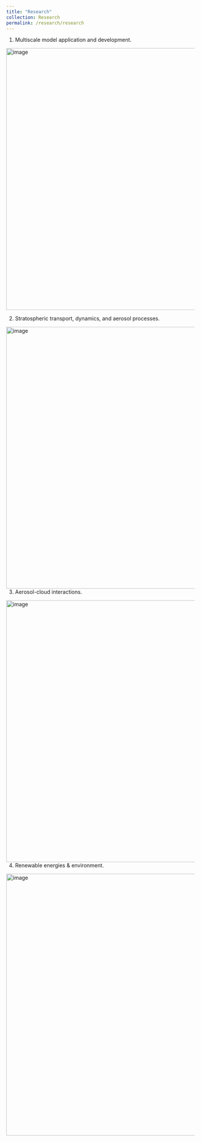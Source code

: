 ```yaml
---
title: "Research"
collection: Research
permalink: /research/research
---
```



1. Multiscale model application and development. <br />

<img align="center" width="700" alt="image" src="https://github.com/hongwei8sun/hongwei8sun.github.io/assets/45275555/8123c592-f33e-4915-b6f7-f43843e585c1"> <br />


2. Stratospheric transport, dynamics, and aerosol processes. <br />

<img align="right" width="700" alt="image" src="https://github.com/hongwei8sun/hongwei8sun.github.io/assets/45275555/cab7f734-2ca9-4022-a6bd-4fb179fca3b9"> <br />



3. Aerosol-cloud interactions. <br />

<img align="right" width="700" alt="image" src="https://github.com/hongwei8sun/hongwei8sun.github.io/assets/45275555/9e78ec97-fd5c-4517-a76d-9f04e261a0f3"> <br />


4. Renewable energies & environment. <br />

<img align="right" width="700" alt="image" src="https://github.com/hongwei8sun/hongwei8sun.github.io/assets/45275555/f5cf37f5-b875-4cd6-8cd8-627ec6ea75b7"> <br />

